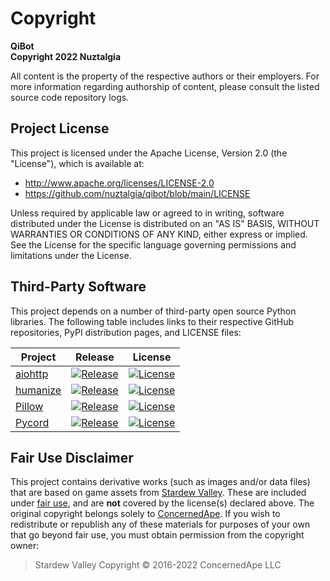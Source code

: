 # Copyright

**QiBot**  
**Copyright 2022 Nuztalgia**

All content is the property of the respective authors or their employers. For
more information regarding authorship of content, please consult the listed
source code repository logs.

## Project License

This project is licensed under the Apache License, Version 2.0 (the
"License"), which is available at:

- <http://www.apache.org/licenses/LICENSE-2.0>
- <https://github.com/nuztalgia/qibot/blob/main/LICENSE>

Unless required by applicable law or agreed to in writing, software
distributed under the License is distributed on an "AS IS" BASIS,
WITHOUT WARRANTIES OR CONDITIONS OF ANY KIND, either express or implied.
See the License for the specific language governing permissions and
limitations under the License.

## Third-Party Software

This project depends on a number of third-party open source Python libraries.
The following table includes links to their respective GitHub repositories,
PyPI distribution pages, and LICENSE files:

| Project | Release | License |
| ------- | ------- | ------- |
| [aiohttp](https://github.com/aio-libs/aiohttp) | [![Release](https://img.shields.io/pypi/v/aiohttp)](https://pypi.org/project/aiohttp/) | [![License](https://img.shields.io/pypi/l/aiohttp)](https://github.com/aio-libs/aiohttp/blob/master/LICENSE.txt) |
| [humanize](https://github.com/python-humanize/humanize) | [![Release](https://img.shields.io/pypi/v/humanize)](https://pypi.org/project/humanize/) | [![License](https://img.shields.io/pypi/l/humanize)](https://github.com/python-humanize/humanize/blob/main/LICENCE) |
| [Pillow](https://github.com/python-pillow/Pillow) | [![Release](https://img.shields.io/pypi/v/Pillow)](https://pypi.org/project/Pillow/) | [![License](https://img.shields.io/pypi/l/Pillow)](https://github.com/python-pillow/Pillow/blob/main/LICENSE) |
| [Pycord](https://github.com/Pycord-Development/pycord) | [![Release](https://img.shields.io/pypi/v/py-cord)](https://pypi.org/project/py-cord/) | [![License](https://img.shields.io/pypi/l/py-cord)](https://github.com/Pycord-Development/pycord/blob/master/LICENSE) |

## Fair Use Disclaimer

This project contains derivative works (such as images and/or data files) that
are based on game assets from [Stardew Valley](https://www.stardewvalley.net/).
These are included under [fair use](https://www.copyright.gov/fair-use/), and
are **not** covered by the license(s) declared above. The original copyright
belongs solely to [ConcernedApe](https://twitter.com/ConcernedApe). If you wish
to redistribute or republish any of these materials for purposes of your own
that go beyond fair use, you must obtain permission from the copyright owner:

> Stardew Valley Copyright © 2016-2022 ConcernedApe LLC
